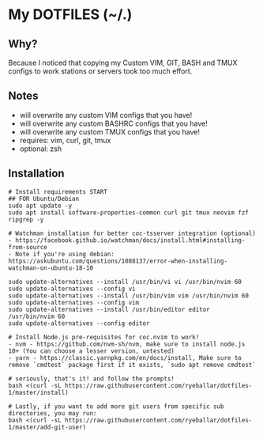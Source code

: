 My DOTFILES (~/.)
===

Why?
---
Because I noticed that copying my Custom VIM, GIT, BASH and TMUX configs to
work stations or servers took too much effort.

Notes
---
- will overwrite any custom VIM configs that you have!
- will overwrite any custom BASHRC configs that you have!
- will overwrite any custom TMUX configs that you have!
- requires: vim, curl, git, tmux
- optional: zsh

Installation
---
```shell
# Install requirements START
## FOR Ubuntu/Debian
sudo apt update -y
sudo apt install software-properties-common curl git tmux neovim fzf ripgrep -y

# Watchman installation for better coc-tsserver integration (optional)
- https://facebook.github.io/watchman/docs/install.html#installing-from-source
- Note if you're using debian: https://askubuntu.com/questions/1088137/error-when-installing-watchman-on-ubuntu-18-10

sudo update-alternatives --install /usr/bin/vi vi /usr/bin/nvim 60
sudo update-alternatives --config vi
sudo update-alternatives --install /usr/bin/vim vim /usr/bin/nvim 60
sudo update-alternatives --config vim
sudo update-alternatives --install /usr/bin/editor editor /usr/bin/nvim 60
sudo update-alternatives --config editor

# Install Node.js pre-requisites for coc.nvim to work!
- nvm - https://github.com/nvm-sh/nvm, make sure to install node.js 10+ (You can choose a lesser version, untested)
- yarn - https://classic.yarnpkg.com/en/docs/install, Make sure to remove `cmdtest` package first if it exists, `sudo apt remove cmdtest`

# seriously, that's it! and follow the prompts!
bash <(curl -sL https://raw.githubusercontent.com/ryeballar/dotfiles-1/master/install)

# Lastly, if you want to add more git users from specific sub directories, you may run:
bash <(curl -sL https://raw.githubusercontent.com/ryeballar/dotfiles-1/master/add-git-user)
```
